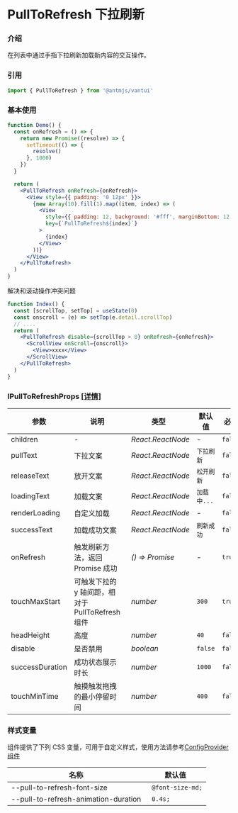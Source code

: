 # PullToRefresh 下拉刷新

### 介绍

在列表中通过手指下拉刷新加载新内容的交互操作。

### 引用

```js
import { PullToRefresh } from '@antmjs/vantui'
```

### 基本使用

```jsx
function Demo() {
  const onRefresh = () => {
    return new Promise((resolve) => {
      setTimeout(() => {
        resolve()
      }, 1000)
    })
  }

  return (
    <PullToRefresh onRefresh={onRefresh}>
      <View style={{ padding: '0 12px' }}>
        {new Array(10).fill(1).map((item, index) => (
          <View
            style={{ padding: 12, background: '#fff', marginBottom: 12 }}
            key={`PullToRefresh${index}`}
          >
            {index}
          </View>
        ))}
      </View>
    </PullToRefresh>
  )
}
```

解决和滚动操作冲突问题

```jsx
function Index() {
  const [scrollTop, setTop] = useState(0)
  const onscroll = (e) => setTop(e.detail.scrollTop)
  // ....
  return (
    <PullToRefresh disable={scrollTop > 0} onRefresh={onRefresh}>
      <ScrollView onScroll={onscroll}>
        <View>xxxx</View>
      </ScrollView>
    </PullToRefresh>
  )
}
```

### IPullToRefreshProps [[详情]](https://github.com/AntmJS/vantui/tree/main/packages/vantui/types/pull-to-refresh.d.ts)

| 参数            | 说明                                             | 类型                                                  | 默认值      | 必填    |
| --------------- | ------------------------------------------------ | ----------------------------------------------------- | ----------- | ------- |
| children        | -                                                | _&nbsp;&nbsp;React.ReactNode<br/>_                    | -           | `false` |
| pullText        | 下拉文案                                         | _&nbsp;&nbsp;React.ReactNode<br/>_                    | `下拉刷新`  | `false` |
| releaseText     | 放开文案                                         | _&nbsp;&nbsp;React.ReactNode<br/>_                    | `松开刷新`  | `false` |
| loadingText     | 加载文案                                         | _&nbsp;&nbsp;React.ReactNode<br/>_                    | `加载中...` | `false` |
| renderLoading   | 自定义加载                                       | _&nbsp;&nbsp;React.ReactNode<br/>_                    | -           | `false` |
| successText     | 加载成功文案                                     | _&nbsp;&nbsp;React.ReactNode<br/>_                    | `刷新成功`  | `false` |
| onRefresh       | 触发刷新方法，返回 Promise 成功                  | _&nbsp;&nbsp;()&nbsp;=>&nbsp;Promise<undefined><br/>_ | -           | `true`  |
| touchMaxStart   | 可触发下拉的 y 轴间距，相对于 PullToRefresh 组件 | _&nbsp;&nbsp;number<br/>_                             | `300`       | `true`  |
| headHeight      | 高度                                             | _&nbsp;&nbsp;number<br/>_                             | `40`        | `false` |
| disable         | 是否禁用                                         | _&nbsp;&nbsp;boolean<br/>_                            | `false`     | `false` |
| successDuration | 成功状态展示时长                                 | _&nbsp;&nbsp;number<br/>_                             | `1000`      | `false` |
| touchMinTime    | 触摸触发拖拽的最小停留时间                       | _&nbsp;&nbsp;number<br/>_                             | `400`       | `false` |

### 样式变量

组件提供了下列 CSS 变量，可用于自定义样式，使用方法请参考[ConfigProvider 组件](https://antmjs.github.io/vantui/#/config-provider)

| 名称                                 | 默认值            |
| ------------------------------------ | ----------------- |
| --pull-to-refresh-font-size          | ` @font-size-md;` |
| --pull-to-refresh-animation-duration | ` 0.4s;`          |
